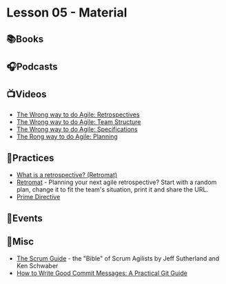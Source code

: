 # Lesson 05 - Material

## 📚Books

## 🎧Podcasts

## 📺Videos

* [The Wrong way to do Agile: Retrospectives](https://www.youtube.com/watch?v=FJezcyKno5k)
* [The Wrong way to do Agile: Team Structure](https://www.youtube.com/watch?v=HsB0UZR7XvE)
* [The Wrong way to do Agile: Specifications](https://www.youtube.com/watch?v=l1yWusiaLCM)
* [The Rong way to do Agile: Planning](https://www.youtube.com/watch?v=8RX4rtnRogE)

## 👟Practices

* [What is a retrospective? (Retromat)](https://retromat.org/blog/what-is-a-retrospective/)
* [Retromat](https://retromat.org/) - Planning your next agile retrospective? Start with a random plan, change it to fit the team's situation, print it and share the URL.
* [Prime Directive](https://www.funretrospectives.com/prime-directive/)

## 📃Events

## 🧸Misc

* [The Scrum Guide](https://scrumguides.org/) - the "Bible" of Scrum Agilists by Jeff Sutherland and Ken Schwaber
* [How to Write Good Commit Messages: A Practical Git Guide](https://www.freecodecamp.org/news/writing-good-commit-messages-a-practical-guide/)

